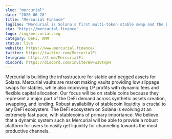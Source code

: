 ```yaml
---
slug: "mercurial"
date: "2020-06-28"
title: "Mercurial Finance"
logline: "Mercurial is Solana's first multi-token stable swap and the best place to swap stables with the lowest slippage"
cta: "https://mercurial.finance"
logo: /img/mercurial.svg
category: DeFi, AMM
status: live
website: https://www.mercurial.finance/	
twitter: https://twitter.com/MercurialFi
telegram: https://t.me/MercurialFi		
discord: https://discord.com/invite/WwFwsVtvpH
---
```


Mercurial is building the infrastructure for stable and pegged assets for Solana. Mercurial vaults are market making vaults providing low slippage swaps for stables, while also improving LP profits with dynamic fees and flexible capital allocation. Our focus will be on stable coins because they represent a major part of the DeFi demand across synthetic assets creation, swapping, and lending. Robust availability of stablecoin liquidity is crucial to any DeFi ecosystem.
The DeFi ecosystem on Solana is evolving at an extremely fast pace, with stablecoins of primary importance. We believe that a dynamic system such as Mercurial will be able to provide a robust platform for users to easily get liquidity for channeling towards the most productive channels.
